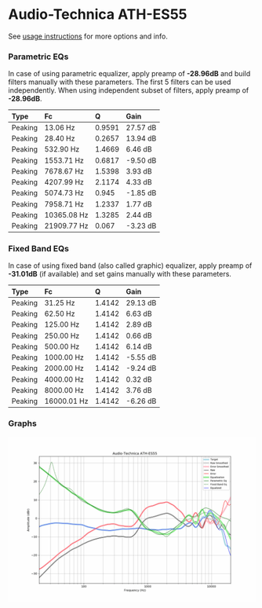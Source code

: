 # Audio-Technica ATH-ES55
See [usage instructions](https://github.com/jaakkopasanen/AutoEq#usage) for more options and info.

### Parametric EQs
In case of using parametric equalizer, apply preamp of **-28.96dB** and build filters manually
with these parameters. The first 5 filters can be used independently.
When using independent subset of filters, apply preamp of **-28.96dB**.

| Type    | Fc          |      Q | Gain     |
|:--------|:------------|:-------|:---------|
| Peaking | 13.06 Hz    | 0.9591 | 27.57 dB |
| Peaking | 28.40 Hz    | 0.2657 | 13.94 dB |
| Peaking | 532.90 Hz   | 1.4669 | 6.46 dB  |
| Peaking | 1553.71 Hz  | 0.6817 | -9.50 dB |
| Peaking | 7678.67 Hz  | 1.5398 | 3.93 dB  |
| Peaking | 4207.99 Hz  | 2.1174 | 4.33 dB  |
| Peaking | 5074.73 Hz  | 0.945  | -1.85 dB |
| Peaking | 7958.71 Hz  | 1.2337 | 1.77 dB  |
| Peaking | 10365.08 Hz | 1.3285 | 2.44 dB  |
| Peaking | 21909.77 Hz | 0.067  | -3.23 dB |

### Fixed Band EQs
In case of using fixed band (also called graphic) equalizer, apply preamp of **-31.01dB**
(if available) and set gains manually with these parameters.

| Type    | Fc          |      Q | Gain     |
|:--------|:------------|:-------|:---------|
| Peaking | 31.25 Hz    | 1.4142 | 29.13 dB |
| Peaking | 62.50 Hz    | 1.4142 | 6.63 dB  |
| Peaking | 125.00 Hz   | 1.4142 | 2.89 dB  |
| Peaking | 250.00 Hz   | 1.4142 | 0.66 dB  |
| Peaking | 500.00 Hz   | 1.4142 | 6.14 dB  |
| Peaking | 1000.00 Hz  | 1.4142 | -5.55 dB |
| Peaking | 2000.00 Hz  | 1.4142 | -9.24 dB |
| Peaking | 4000.00 Hz  | 1.4142 | 0.32 dB  |
| Peaking | 8000.00 Hz  | 1.4142 | 3.76 dB  |
| Peaking | 16000.01 Hz | 1.4142 | -6.26 dB |

### Graphs
![](./Audio-Technica%20ATH-ES55.png)